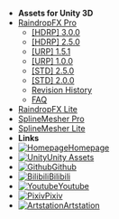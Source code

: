 - **Assets for Unity 3D**
- [RaindropFX Pro](README.md)
	+ [[HDRP] 3.0.0](RaindropFXPro/RaindropFXHDRP300)
	+ [[HDRP] 2.5.0](RaindropFXPro/RaindropFXHDRP250)
	+ [[URP] 1.5.1](RaindropFXPro/RaindropFXURP151)
	+ [[URP] 1.0.0](RaindropFXPro/RaindropFXURP100)
	+ [[STD] 2.5.0](RaindropFXPro/RaindropFXPro250)
	+ [[STD] 2.0.0](RaindropFXPro/RaindropFXPro200)
	+ [Revision History](RaindropFXPro/RaindropFXProHistory)
	+ [FAQ](RaindropFXPro/RaindropFXProFAQ)
- [RaindropFX Lite](RaindropFXLite/RaindropFXLite)
- [SplineMesher Pro](SplineMesherPro/SplineMesherPro)
- [SplineMesher Lite](SplineMesherLite/SplineMesherLite)
- **Links**
- [![Homepage](https://icongr.am/material/home.svg?size=16&color=808080)Homepage](https://huanime.com.cn)
- [![Unity](https://icongr.am/simple/unity.svg?color=808080&size=16)Unity Assets](https://assetstore.unity.com/publishers/34649)
- [![Github](https://icongr.am/simple/github.svg?color=808080&size=16)Github](https://github.com/RIPmr)
- [![Bilibili](https://icongr.am/material/alpha-b-box.svg?color=808080&size=16)Bilibili](https://space.bilibili.com/7868260)
- [![Youtube](https://icongr.am/simple/youtube.svg?color=808080&size=16)Youtube](https://www.youtube.com/channel/UCkvCi2G2Ay_AnC3NYthteag?view_as=subscriber)
- [![Pixiv](https://icongr.am/material/alpha-p-box.svg?color=808080&size=16)Pixiv](https://www.pixiv.net/member.php?id=22929868)
- [![Artstation](https://icongr.am/simple/artstation.svg?color=808080&size=16)Artstation](https://www.artstation.com/huanime)